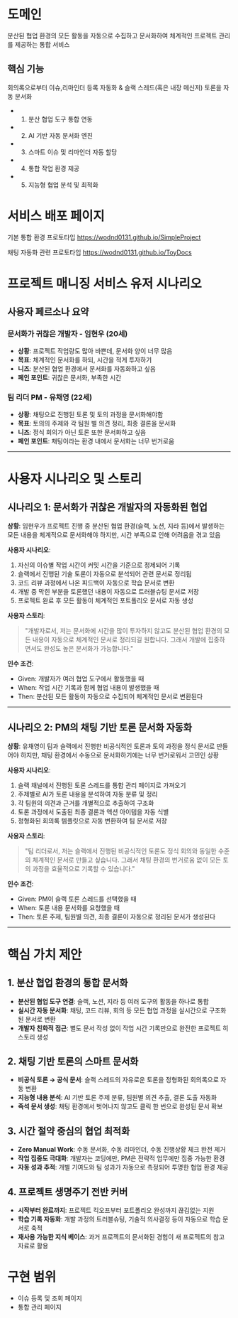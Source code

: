 # 도메인
분산된 협업 환경의 모든 활동을 자동으로 수집하고 문서화하여 체계적인 프로젝트 관리를 제공하는 통합 서비스

## **핵심 기능**
회의록으로부터 이슈,리마인더 등록 자동화 & 슬랙 스레드(혹은 내장 메신저) 토론을 자동 문서화

- 1. 분산 협업 도구 통합 연동
- 2. AI 기반 자동 문서화 엔진
- 3. 스마트 이슈 및 리마인더 자동 할당
- 4. 통합 작업 환경 제공
- 5. 지능형 협업 분석 및 최적화

# 서비스 배포 페이지

기본 통합 환경 프로토타입
https://wodnd0131.github.io/SimpleProject

채팅 자동화 관련 프로토타입
https://wodnd0131.github.io/ToyDocs

# 프로젝트 매니징 서비스 유저 시나리오

## 사용자 페르소나 요약

### **문서화가 귀찮은 개발자 - 임현우 (20세)**

- **상황**: 프로젝트 작업량도 많아 바쁜데, 문서화 양이 너무 많음
- **목표**: 체계적인 문서화를 하되, 시간을 적게 투자하기
- **니즈**: 분산된 협업 환경에서 문서화를 자동화하고 싶음
- **페인 포인트**: 귀찮은 문서화, 부족한 시간

### **팀 리더 PM - 유채영 (22세)**

- **상황**: 채팅으로 진행된 토론 및 토의 과정을 문서화해야함
- **목표**: 토의의 주제와 각 팀원 별 의견 정리, 최종 결론을 문서화
- **니즈**: 정식 회의가 아닌 토론 또한 문서화하고 싶음
- **페인 포인트**: 채팅이라는 환경 내에서 문서화는 너무 번거로움

---

# 사용자 시나리오 및 스토리

## **시나리오 1: 문서화가 귀찮은 개발자의 자동화된 협업**

**상황**: 임현우가 프로젝트 진행 중 분산된 협업 환경(슬랙, 노션, 지라 등)에서 발생하는 모든 내용을 체계적으로 문서화해야 하지만, 시간 부족으로 인해 어려움을 겪고 있음

**사용자 시나리오**:
1. 자신의 이슈별 작업 시간이 커밋 시간을 기준으로 정제되어 기록
2. 슬랙에서 진행된 기술 토론이 자동으로 분석되어 관련 문서로 정리됨
3. 코드 리뷰 과정에서 나온 피드백이 자동으로 학습 문서로 변환
4. 개발 중 막힌 부분을 토론했던 내용이 자동으로 트러블슈팅 문서로 저장
5. 프로젝트 완료 후 모든 활동이 체계적인 포트폴리오 문서로 자동 생성

**사용자 스토리**:
> "개발자로서, 저는 문서화에 시간을 많이 투자하지 않고도 분산된 협업 환경의 모든 내용이 자동으로 체계적인 문서로 정리되길 원합니다. 그래서 개발에 집중하면서도 완성도 높은 문서화가 가능합니다."

**인수 조건**:
- Given: 개발자가 여러 협업 도구에서 활동했을 때
- When: 작업 시간 기록과 함께 협업 내용이 발생했을 때
- Then: 분산된 모든 활동이 자동으로 수집되어 체계적인 문서로 변환된다

---

## **시나리오 2: PM의 채팅 기반 토론 문서화 자동화**

**상황**: 유채영이 팀과 슬랙에서 진행한 비공식적인 토론과 토의 과정을 정식 문서로 만들어야 하지만, 채팅 환경에서 수동으로 문서화하기에는 너무 번거로워서 고민인 상황

**사용자 시나리오**:
1. 슬랙 채널에서 진행된 토론 스레드를 통합 관리 페이지로 가져오기
2. 주제별로 AI가 토론 내용을 분석하여 자동 분류 및 정리
3. 각 팀원의 의견과 근거를 개별적으로 추출하여 구조화
4. 토론 과정에서 도출된 최종 결론과 액션 아이템을 자동 식별
5. 정형화된 회의록 템플릿으로 자동 변환하여 팀 문서로 저장

**사용자 스토리**:
> "팀 리더로서, 저는 슬랙에서 진행된 비공식적인 토론도 정식 회의와 동일한 수준의 체계적인 문서로 만들고 싶습니다. 그래서 채팅 환경의 번거로움 없이 모든 토의 과정을 효율적으로 기록할 수 있습니다."

**인수 조건**:
- Given: PM이 슬랙 토론 스레드를 선택했을 때
- When: 토론 내용 문서화를 요청했을 때
- Then: 토론 주제, 팀원별 의견, 최종 결론이 자동으로 정리된 문서가 생성된다

---

# 핵심 가치 제안

## 1. **분산 협업 환경의 통합 문서화**

- **분산된 협업 도구 연결**: 슬랙, 노션, 지라 등 여러 도구의 활동을 하나로 통합
- **실시간 자동 문서화**: 채팅, 코드 리뷰, 회의 등 모든 협업 과정을 실시간으로 구조화된 문서로 변환
- **개발자 친화적 접근**: 별도 문서 작성 없이 작업 시간 기록만으로 완전한 프로젝트 히스토리 생성

## 2. **채팅 기반 토론의 스마트 문서화**

- **비공식 토론 → 공식 문서**: 슬랙 스레드의 자유로운 토론을 정형화된 회의록으로 자동 변환
- **지능형 내용 분석**: AI 기반 토론 주제 분류, 팀원별 의견 추출, 결론 도출 자동화
- **즉석 문서 생성**: 채팅 환경에서 벗어나지 않고도 클릭 한 번으로 완성된 문서 확보

## 3. **시간 절약 중심의 협업 최적화**

- **Zero Manual Work**: 수동 문서화, 수동 리마인더, 수동 진행상황 체크 완전 제거
- **작업 집중도 극대화**: 개발자는 코딩에만, PM은 전략적 업무에만 집중 가능한 환경
- **자동 성과 추적**: 개별 기여도와 팀 성과가 자동으로 측정되어 투명한 협업 환경 제공

## 4. **프로젝트 생명주기 전반 커버**

- **시작부터 완료까지**: 프로젝트 킥오프부터 포트폴리오 완성까지 끊김없는 지원
- **학습 기록 자동화**: 개발 과정의 트러블슈팅, 기술적 의사결정 등이 자동으로 학습 문서로 축적
- **재사용 가능한 지식 베이스**: 과거 프로젝트의 문서화된 경험이 새 프로젝트의 참고 자료로 활용

# **구현 범위**

- 이슈 등록 및 조회 페이지
- 통합 관리 페이지
